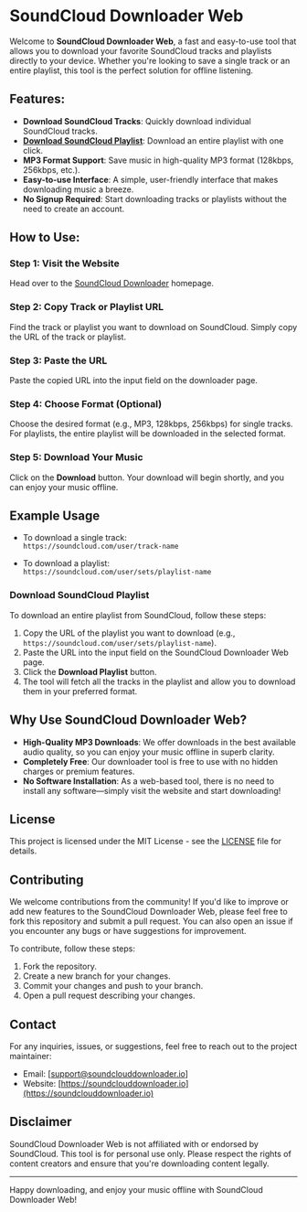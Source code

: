 # SoundCloud Downloader Web

Welcome to **SoundCloud Downloader Web**, a fast and easy-to-use tool that allows you to download your favorite SoundCloud tracks and playlists directly to your device. Whether you're looking to save a single track or an entire playlist, this tool is the perfect solution for offline listening.

## Features:
- **Download SoundCloud Tracks**: Quickly download individual SoundCloud tracks.
- **[Download SoundCloud Playlist](https://soundclouddownloader.io/soundcloud-playlist-downloader)**: Download an entire playlist with one click.
- **MP3 Format Support**: Save music in high-quality MP3 format (128kbps, 256kbps, etc.).
- **Easy-to-use Interface**: A simple, user-friendly interface that makes downloading music a breeze.
- **No Signup Required**: Start downloading tracks or playlists without the need to create an account.

## How to Use:

### Step 1: Visit the Website
Head over to the [SoundCloud Downloader](https://soundclouddownloader.io) homepage.

### Step 2: Copy Track or Playlist URL
Find the track or playlist you want to download on SoundCloud. Simply copy the URL of the track or playlist.

### Step 3: Paste the URL
Paste the copied URL into the input field on the downloader page.

### Step 4: Choose Format (Optional)
Choose the desired format (e.g., MP3, 128kbps, 256kbps) for single tracks. For playlists, the entire playlist will be downloaded in the selected format.

### Step 5: Download Your Music
Click on the **Download** button. Your download will begin shortly, and you can enjoy your music offline.

## Example Usage

- To download a single track:  
  `https://soundcloud.com/user/track-name`
  
- To download a playlist:  
  `https://soundcloud.com/user/sets/playlist-name`

### Download SoundCloud Playlist
To download an entire playlist from SoundCloud, follow these steps:
1. Copy the URL of the playlist you want to download (e.g., `https://soundcloud.com/user/sets/playlist-name`).
2. Paste the URL into the input field on the SoundCloud Downloader Web page.
3. Click the **Download Playlist** button.
4. The tool will fetch all the tracks in the playlist and allow you to download them in your preferred format.

## Why Use SoundCloud Downloader Web?
- **High-Quality MP3 Downloads**: We offer downloads in the best available audio quality, so you can enjoy your music offline in superb clarity.
- **Completely Free**: Our downloader tool is free to use with no hidden charges or premium features.
- **No Software Installation**: As a web-based tool, there is no need to install any software—simply visit the website and start downloading!

## License

This project is licensed under the MIT License - see the [LICENSE](LICENSE) file for details.

## Contributing

We welcome contributions from the community! If you'd like to improve or add new features to the SoundCloud Downloader Web, please feel free to fork this repository and submit a pull request. You can also open an issue if you encounter any bugs or have suggestions for improvement.

To contribute, follow these steps:
1. Fork the repository.
2. Create a new branch for your changes.
3. Commit your changes and push to your branch.
4. Open a pull request describing your changes.

## Contact

For any inquiries, issues, or suggestions, feel free to reach out to the project maintainer:

- Email: [support@soundclouddownloader.io]
- Website: [https://soundclouddownloader.io](https://soundclouddownloader.io)

## Disclaimer

SoundCloud Downloader Web is not affiliated with or endorsed by SoundCloud. This tool is for personal use only. Please respect the rights of content creators and ensure that you're downloading content legally.

---

Happy downloading, and enjoy your music offline with SoundCloud Downloader Web!
